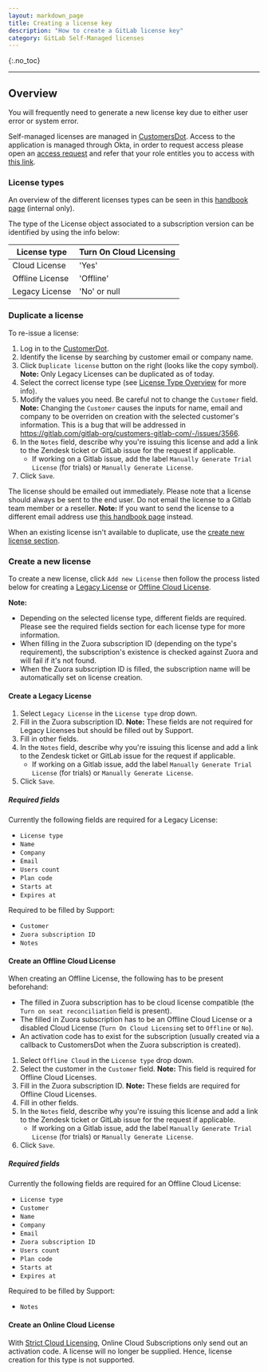 ```yaml
---
layout: markdown_page
title: Creating a license key
description: "How to create a GitLab license key"
category: GitLab Self-Managed licenses
---
```


{:.no_toc}

----

## Overview

You will frequently need to generate a new license key due to either user error or system error.

Self-managed licenses are managed in [CustomersDot](https://customers.gitlab.com/admin/license).
Access to the application is managed through Okta, in order to request access please open an [access request](https://gitlab.com/gitlab-com/team-member-epics/access-requests/-/issues/new?issuable_template=Individual_Bulk_Access_Request)
and refer that your role entitles you to access with
[this link](https://gitlab.com/gitlab-com/team-member-epics/access-requests/-/blob/master/.gitlab/issue_templates/role_baseline_access_request_tasks/department_customer_support/role_support_engineer.md).

### License types


An overview of the different licenses types can be seen in this [handbook page](https://internal.gitlab.com/handbook/product/fulfillment/definitions/#licensing-terms) (internal only).

The type of the License object associated to a subscription version can be identified by using the info below:

| License type | Turn On Cloud Licensing |
| ------ | ------ |
| Cloud License | 'Yes' |
| Offline License | 'Offline' |
| Legacy License | 'No' or null |

### Duplicate a license

To re-issue a license:

1. Log in to the [CustomerDot](https://customers.gitlab.com/admin/license).
1. Identify the license by searching by customer email or company name.
1. Click `Duplicate license` button on the right (looks like the copy symbol).
   **Note:** Only Legacy Licenses can be duplicated as of today.
1. Select the correct license type (see [License Type Overview](#license-types) for more info).
1. Modify the values you need. Be careful not to change the `Customer` field.
   **Note:** Changing the `Customer` causes the inputs for name, email and company to be overriden on creation with the selected customer's information. This is a bug that will be addressed in https://gitlab.com/gitlab-org/customers-gitlab-com/-/issues/3566.
1. In the `Notes` field, describe why you're issuing this license and add a link
   to the Zendesk ticket or GitLab issue for the request if applicable.
      - If working on a Gitlab issue, add the label `Manually Generate Trial License` (for trials) or `Manually Generate License`.
1. Click `Save`.

The license should be emailed out immediately. Please note that a license should always be sent to the end user.
Do not email the license to a Gitlab team member or a reseller.
**Note:** If you want to send the license to a different email address use [this handbook page](/handbook/support/license-and-renewals/workflows/self-managed/sending_license_to_different_email.html) instead.

When an existing license isn't available to duplicate, use the [create new license section](#create-a-new-license).

### Create a new license

To create a new license, click `Add new License` then follow the process listed below for creating a [Legacy License](#create-a-legacy-license) or [Offline Cloud License](#create-an-offline-cloud-license).

**Note:**
- Depending on the selected license type, different fields are required. Please see the required fields section
  for each license type for more information.
- When filling in the Zuora subscription ID (depending on the type's requirement), the subscription's existence is checked against Zuora and will fail if it's not found.
- When the Zuora subscription ID is filled, the subscription name will be automatically set on license creation.

#### Create a Legacy License

1. Select `Legacy License` in the `License type` drop down.
1. Fill in the Zuora subscription ID.
   **Note:** These fields are not required for Legacy Licenses but should be filled out by Support.
1. Fill in other fields.
1. In the `Notes` field, describe why you're issuing this license and add a link
   to the Zendesk ticket or GitLab issue for the request if applicable.
      - If working on a Gitlab issue, add the label `Manually Generate Trial License` (for trials) or `Manually Generate License`.
1. Click `Save`.

##### Required fields

Currently the following fields are required for a Legacy License:
- `License type`
- `Name`
- `Company`
- `Email`
- `Users count`
- `Plan code`
- `Starts at`
- `Expires at`

Required to be filled by Support:
- `Customer`
- `Zuora subscription ID`
- `Notes`

#### Create an Offline Cloud License

When creating an Offline License, the following has to be present beforehand:
- The filled in Zuora subscription has to be cloud license compatible (the `Turn on seat reconciliation` field is present).
- The filled in Zuora subscription has to be an Offline Cloud License or a disabled Cloud License (`Turn On Cloud Licensing` set to `Offline` or `No`).
- An activation code has to exist for the subscription (usually created via a callback to CustomersDot when the Zuora subscription is created).

1. Select `Offline Cloud` in the `License type` drop down.
1. Select the customer in the `Customer` field.
   **Note:** This field is required for Offline Cloud Licenses.
1. Fill in the Zuora subscription ID.
   **Note:** These fields are required for Offline Cloud Licenses.
1. Fill in other fields.
1. In the `Notes` field, describe why you're issuing this license and add a link
   to the Zendesk ticket or GitLab issue for the request if applicable.
      - If working on a Gitlab issue, add the label `Manually Generate Trial License` (for trials) or `Manually Generate License`.
1. Click `Save`.

##### Required fields

Currently the following fields are required for an Offline Cloud License:
- `License type`
- `Customer`
- `Name`
- `Company`
- `Email`
- `Zuora subscription ID`
- `Users count`
- `Plan code`
- `Starts at`
- `Expires at`

Required to be filled by Support:
- `Notes`

#### Create an Online Cloud License

With [Strict Cloud Licensing](https://gitlab.com/groups/gitlab-org/-/epics/7088), Online Cloud Subscriptions only
send out an activation code. A license will no longer be supplied. Hence, license creation for this type is
not supported.
